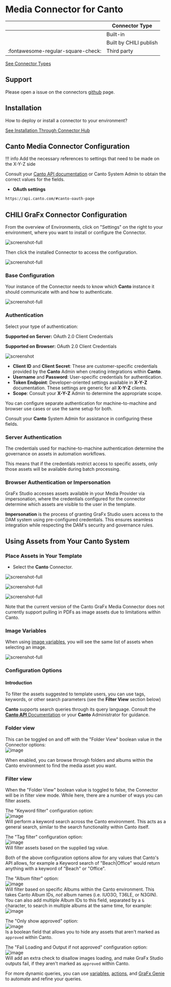 # Media Connector for Canto

|  | Connector Type |
| --- | --- |
|  | Built-in |
|  | Built by CHILI publish |
| :fontawesome-regular-square-check: | Third party |

[See Connector Types](/GraFx-Studio/concepts/connectors/#types-of-connectors)

## Support

Please open a issue on the connectors [github](https://github.com/spicy-labs/canto-media-connector/issues) page.

## Installation

How to deploy or install a connector to your environment?

[See Installation Through Connector Hub](/GraFx-Studio/guides/connector-hub/)

## Canto Media Connector Configuration 

!!! info
    Add the necessary references to settings that need to be made on the X-Y-Z side

Consult your [Canto API documentation](https://api.canto.com/) or Canto System Admin to obtain the correct values for the fields.

- **OAuth settings**
``` html
https://api.canto.com/#canto-oauth-page
```

## CHILI GraFx Connector Configuration 

From the overview of Environments, click on "Settings" on the right to your environment, where you want to install or configure the Connector.

![screenshot-full](docs/sch13.jpg)

Then click the installed Connector to access the configuration.

![screenshot-full](docs/sch12.png)

### Base Configuration

Your instance of the Connector needs to know which **Canto** instance it should communicate with and how to authenticate.

![screenshot-full](docs/sch01.png)

### Authentication

Select your type of authentication:

**Supported on Server:** OAuth 2.0 Client Credentials 

**Supported on Browser:** OAuth 2.0 Client Credentials

![screenshot](docs/sch02.png)

- **Client ID** and **Client Secret**: These are customer-specific credentials provided by the **Canto** Admin when creating integrations within **Canto**.
- **Username** and **Password**: User-specific credentials for authentication.
- **Token Endpoint**: Developer-oriented settings available in **X-Y-Z** documentation. These settings are generic for all **X-Y-Z** clients.
- **Scope**: Consult your **X-Y-Z** Admin to determine the appropriate scope.

You can configure separate authentication for machine-to-machine and browser use cases or use the same setup for both.

Consult your **Canto** System Admin for assistance in configuring these fields.

### Server Authentication

The credentials used for machine-to-machine authentication determine the governance on assets in automation workflows. 

This means that if the credentials restrict access to specific assets, only those assets will be available during batch processing.

### Browser Authentication or Impersonation

GraFx Studio accesses assets available in your Media Provider via impersonation, where the credentials configured for the connector determine which assets are visible to the user in the template.

**Impersonation** is the process of granting GraFx Studio users access to the DAM system using pre-configured credentials. This ensures seamless integration while respecting the DAM's security and governance rules.

## Using Assets from Your **Canto** System

### Place Assets in Your Template

- Select the **Canto** Connector.

![screenshot-full](docs/sch07.png)

![screenshot-full](docs/sch08.png)

![screenshot-full](docs/sch09.png)  

Note that the current version of the Canto GraFx Media Connector does not currently support pulling in PDFs as image assets due to limitations within Canto.

### Image Variables

When using [image variables](/GraFx-Studio/guides/template-variables/assign/#assign-template-variable-to-image-frame), you will see the same list of assets when selecting an image.

![screenshot-full](docs/var01.png)

### Configuration Options

#### Introduction

To filter the assets suggested to template users, you can use tags, keywords, or other search parameters (see the **Filter View** section below)  

**Canto** supports search queries through its query language. Consult the [**Canto API** Documentation](https://api.canto.com) or your **Canto** Administrator for guidance.  

### Folder view
This can be toggled on and off with the "Folder View" boolean value in the Connector options:  
![image](https://github.com/user-attachments/assets/e9d2d2f1-9990-421f-9e76-ae1287a0a213)  

When enabled, you can browse through folders and albums within the Canto environment to find the media asset you want.  


### Filter view
When the "Folder View" boolean value is toggled to false, the Connector will be in filter view mode. While here, there are a number of ways you can filter assets.

The "Keyword filter" configuration option:  
![image](https://github.com/user-attachments/assets/c50894d8-b478-4f03-ac31-aeed517f0fcf)  
Will perform a keyword search across the Canto environment. This acts as a general search, similar to the search functionality within Canto itself.  

The "Tag filter" configuration option:  
![image](https://github.com/user-attachments/assets/d8a0f4e8-248b-4a6c-bc19-e6206001f0a9)  
Will filter assets based on the supplied tag value.  

Both of the above configuration options allow for any values that Canto's API allows, for example a Keyword search of "Beach|Office" would return anything with a keyword of "Beach" or "Office".  

The "Album filter" option:  
![image](https://github.com/user-attachments/assets/5c57a5b5-6da5-4f73-b291-10df16141df9)  
Will filter based on specific Albums within the Canto environment. This takes Canto Album IDs, _not_ album names (i.e. IUO3O, T36LE, or N3GIN).  
You can also add multiple Album IDs to this field, separated by a `&` character, to search in multiple albums at the same time, for example:  
![image](https://github.com/user-attachments/assets/b543572b-8c38-48bb-9ab9-63365533666a)  

The "Only show approved" option:  
![image](https://github.com/user-attachments/assets/13ef1f07-98f9-4744-860a-1af6ed939eaf)  
Is a boolean field that allows you to hide any assets that aren't marked as `approved` within Canto.  

The "Fail Loading and Output if not approved" configuration option:  
![image](https://github.com/user-attachments/assets/4f528d9f-ac6f-4a34-bf42-26b29c0673b5)  
Will add an extra check to disallow images loading, and make GraFx Studio outputs fail, if they aren't marked as `approved` within Canto.  

For more dynamic queries, you can use [variables](/GraFx-Studio/concepts/variables/), [actions](/GraFx-Studio/concepts/actions/), and [GraFx Genie](/GraFx-Studio/concepts/grafx-genie/) to automate and refine your queries.

